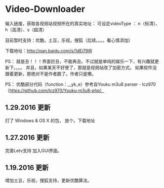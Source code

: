 # Video-Downloader
输入链接，获取各视频站视频所在的真实地址：
可设定videoType ： n（标清）、h（高清）、s（超清）

目前暂时支持：优酷，土豆，乐视，搜狐（后续。。。。看心情添加）

下载地址：http://pan.baidu.com/s/1dEi79lR

PS：
就是丑！！！界面巨丑，不能再丑。不过就是单纯的娱乐一下，有兴趣就更新下。。。。
并且，如果某天不好使了，那就是视频站改了加密方式。
如果软件没跟着更新，那绝对不是作者跪了。作者只是懒。

PS：
优酷部分代码（function：__yk_e）参考自Youku m3u8 parser - lcz970（https://github.com/lcz970/Youku-m3u8-php）


## 1.29.2016 更新
打了 Windows & OS X 的包， 放个。下载地址


## 1.27.2016 更新
完善Letv支持
加入GUI界面。


## 1.19.2016 更新
增加土豆，乐视，搜狐支持，更新优酷算法。